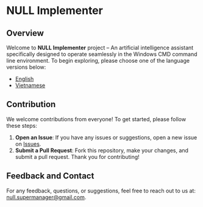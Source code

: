 # NULL Implementer
## Overview
Welcome to **NULL Implementer** project – An artificial intelligence assistant specifically designed to operate seamlessly in the Windows CMD command line environment. To begin exploring, please choose one of the language versions below:
- [English](docs/en/README.md)
- [Vietnamese](docs/vi/README.md)
## Contribution
We welcome contributions from everyone! To get started, please follow these steps:
1. **Open an Issue**: If you have any issues or suggestions, open a new issue on [Issues](https://github.com/NULL-Command/NULL-Implementer/issues).
2. **Submit a Pull Request**: Fork this repository, make your changes, and submit a pull request.
Thank you for contributing!
## Feedback and Contact
For any feedback, questions, or suggestions, feel free to reach out to us at: [null.supermanager@gmail.com](mailto:null.supermanager@gmail.com).